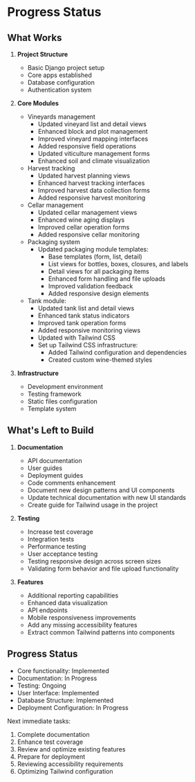 # Progress Status

## What Works
1. **Project Structure**
   - Basic Django project setup
   - Core apps established
   - Database configuration
   - Authentication system

2. **Core Modules**
   - Vineyards management
     - Updated vineyard list and detail views
     - Enhanced block and plot management
     - Improved vineyard mapping interfaces
     - Added responsive field operations
     - Updated viticulture management forms
     - Enhanced soil and climate visualization
   - Harvest tracking
     - Updated harvest planning views
     - Enhanced harvest tracking interfaces
     - Improved harvest data collection forms
     - Added responsive harvest monitoring
   - Cellar management
     - Updated cellar management views
     - Enhanced wine aging displays
     - Improved cellar operation forms
     - Added responsive cellar monitoring
   - Packaging system
     - Updated packaging module templates:
       - Base templates (form, list, detail)
       - List views for bottles, boxes, closures, and labels
       - Detail views for all packaging items
       - Enhanced form handling and file uploads
       - Improved validation feedback
       - Added responsive design elements
   - Tank module:
     - Updated tank list and detail views
     - Enhanced tank status indicators
     - Improved tank operation forms
     - Added responsive monitoring views
     - Updated with Tailwind CSS
     - Set up Tailwind CSS infrastructure:
       - Added Tailwind configuration and dependencies
       - Created custom wine-themed styles

3. **Infrastructure**
   - Development environment
   - Testing framework
   - Static files configuration
   - Template system

## What's Left to Build
1. **Documentation**
   - API documentation
   - User guides
   - Deployment guides
   - Code comments enhancement
   - Document new design patterns and UI components
   - Update technical documentation with new UI standards
   - Create guide for Tailwind usage in the project

2. **Testing**
   - Increase test coverage
   - Integration tests
   - Performance testing
   - User acceptance testing
   - Testing responsive design across screen sizes
   - Validating form behavior and file upload functionality

3. **Features**
   - Additional reporting capabilities
   - Enhanced data visualization
   - API endpoints
   - Mobile responsiveness improvements
   - Add any missing accessibility features
   - Extract common Tailwind patterns into components

## Progress Status
- Core functionality: Implemented 
- Documentation: In Progress 
- Testing: Ongoing 
- User Interface: Implemented 
- Database Structure: Implemented 
- Deployment Configuration: In Progress 

Next immediate tasks:
1. Complete documentation
2. Enhance test coverage
3. Review and optimize existing features
4. Prepare for deployment
5. Reviewing accessibility requirements
6. Optimizing Tailwind configuration
